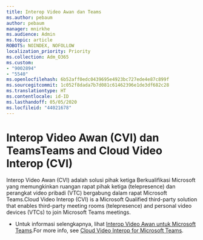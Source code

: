 ```yaml
---
title: Interop Video Awan dan Teams
ms.author: pebaum
author: pebaum
manager: mnirkhe
ms.audience: Admin
ms.topic: article
ROBOTS: NOINDEX, NOFOLLOW
localization_priority: Priority
ms.collection: Adm_O365
ms.custom:
- "9002894"
- "5540"
ms.openlocfilehash: 6b52aff0edc0439695e4923bc727ede4e87c899f
ms.sourcegitcommit: 1c052f8dada7b7d081c61462396e1de3df682c28
ms.translationtype: HT
ms.contentlocale: id-ID
ms.lasthandoff: 05/05/2020
ms.locfileid: "44021678"
---
```

# <a name="teams-and-cloud-video-interop-cvi"></a><span data-ttu-id="0e9a7-102">Interop Video Awan (CVI) dan Teams</span><span class="sxs-lookup"><span data-stu-id="0e9a7-102">Teams and Cloud Video Interop (CVI)</span></span>

<span data-ttu-id="0e9a7-103">Interop Video Awan (CVI) adalah solusi pihak ketiga Berkualifikasi Microsoft yang memungkinkan ruangan rapat pihak ketiga (telepresence) dan perangkat video pribadi (VTC) bergabung dalam rapat Microsoft Teams.</span><span class="sxs-lookup"><span data-stu-id="0e9a7-103">Cloud Video Interop (CVI) is a Microsoft Qualified third-party solution that enables third-party meeting rooms (telepresence) and personal video devices (VTCs) to join Microsoft Teams meetings.</span></span>

- <span data-ttu-id="0e9a7-104">Untuk informasi selengkapnya, lihat [Interop Video Awan untuk Microsoft Teams](https://docs.microsoft.com/microsoftteams/cloud-video-interop).</span><span class="sxs-lookup"><span data-stu-id="0e9a7-104">For more info, see [Cloud Video Interop for Microsoft Teams](https://docs.microsoft.com/microsoftteams/cloud-video-interop).</span></span>
